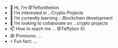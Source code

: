 - 👋 Hi, I’m @Teflonthelion
- 👀 I’m interested in ...Crypto Projects
- 🌱 I’m currently learning ...Blockchain development
- 💞️ I’m looking to collaborate on ...crypto projects
- 📫 How to reach me ... @Teffylion X)
- 😄 Pronouns: ...
- ⚡ Fun fact: ...

<!---
Teflonthelion/Teflonthelion is a ✨ special ✨ repository because its `README.md` (this file) appears on your GitHub profile.
You can click the Preview link to take a look at your changes.
--->

